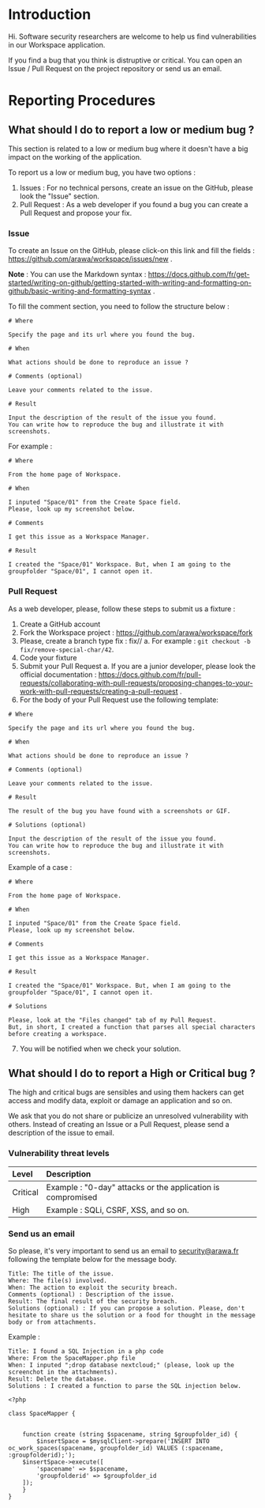 # Introduction

Hi. Software security researchers are welcome to help us find vulnerabilities in our Workspace application.

If you find a bug that you think is distruptive or critical.
You can open an Issue / Pull Request on the project repository or send us an email.

# Reporting Procedures

## What should I do to report a low or medium bug ?

This section is related to a low or medium bug where it doesn't have a big impact on the working of the application.

To report us a low or medium bug, you have two options :

1. Issues : For no technical persons, create an issue on the GitHub, please look the "Issue" section.
2. Pull Request : As a web developer if you found a bug you can create a Pull Request and propose your fix.

### Issue

To create an Issue on the GitHub, please click-on this link and fill the fields : https://github.com/arawa/workspace/issues/new .

**Note** : You can use the Markdown syntax : https://docs.github.com/fr/get-started/writing-on-github/getting-started-with-writing-and-formatting-on-github/basic-writing-and-formatting-syntax .

To fill the comment section, you need to follow the structure below :

```
# Where

Specify the page and its url where you found the bug.

# When

What actions should be done to reproduce an issue ?

# Comments (optional)

Leave your comments related to the issue.

# Result

Input the description of the result of the issue you found.
You can write how to reproduce the bug and illustrate it with screenshots.
```

For example :

```
# Where

From the home page of Workspace.

# When

I inputed "Space/01" from the Create Space field.
Please, look up my screenshot below.

# Comments

I get this issue as a Workspace Manager.

# Result

I created the "Space/01" Workspace. But, when I am going to the groupfolder "Space/01", I cannot open it.
```

### Pull Request

As a web developer, please, follow these steps to submit us a fixture :

1. Create a GitHub account
2. Fork the Workspace project : https://github.com/arawa/workspace/fork
3. Please, create a branch type fix : fix/<branch-name>/<issue>
    a. For example : `git checkout -b fix/remove-special-char/42`.
4. Code your fixture
5. Submit your Pull Request
    a. If you are a junior developer, please look the official documentation : https://docs.github.com/fr/pull-requests/collaborating-with-pull-requests/proposing-changes-to-your-work-with-pull-requests/creating-a-pull-request .
6. For the body of your Pull Request use the following template: 

```
# Where

Specify the page and its url where you found the bug.

# When

What actions should be done to reproduce an issue ?

# Comments (optional)

Leave your comments related to the issue.

# Result

The result of the bug you have found with a screenshots or GIF.

# Solutions (optional)

Input the description of the result of the issue you found.
You can write how to reproduce the bug and illustrate it with screenshots.
```

Example of a case :

```
# Where

From the home page of Workspace.

# When

I inputed "Space/01" from the Create Space field.
Please, look up my screenshot below.

# Comments

I get this issue as a Workspace Manager.

# Result

I created the "Space/01" Workspace. But, when I am going to the groupfolder "Space/01", I cannot open it.

# Solutions

Please, look at the "Files changed" tab of my Pull Request.
But, in short, I created a function that parses all special characters before creating a workspace.
```

7. You will be notified when we check your solution.

## What should I do to report a High or Critical bug ?

The high and critical bugs are sensibles and using them hackers can get access and modify data, exploit or damage an application and so on.

We ask that you do not share or publicize an unresolved vulnerability with others. Instead of creating an Issue or a Pull Request, please send a description of the issue to email.

### Vulnerability threat levels

| Level | Description |
|:---|:---|
|Critical | Example : "0-day" attacks or the application is compromised |
| High | Example : SQLi, CSRF, XSS, and so on.|

### Send us an email

So please, it's very important to send us an email to security@arawa.fr following the template below for the message body.

```
Title: The title of the issue.
Where: The file(s) involved.
When: The action to exploit the security breach.
Comments (optional) : Description of the issue.
Result: The final result of the security breach.
Solutions (optional) : If you can propose a solution. Please, don't hesitate to share us the solution or a food for thought in the message body or from attachments.
```

Example :

```
Title: I found a SQL Injection in a php code
Where: From the SpaceMapper.php file
When: I inputed ";drop database nextcloud;" (please, look up the screenchot in the attachments).
Result: Delete the database.
Solutions : I created a function to parse the SQL injection below.

<?php

class SpaceMapper {


    function create (string $spacename, string $groupfolder_id) {
        $insertSpace = $mysqlClient->prepare('INSERT INTO oc_work_spaces(spacename, groupfolder_id) VALUES (:spacename, :groupfolderid);');
    $insertSpace->execute([
        'spacename' => $spacename,
        'groupfolderid' => $groupfolder_id
    ]);
    }
}

```
